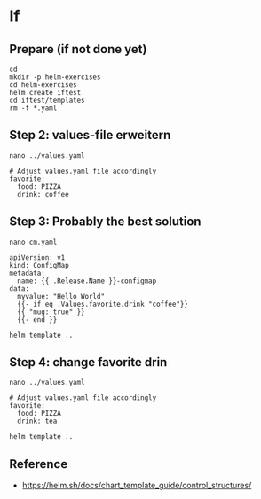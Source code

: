 # If 

## Prepare (if not done yet)

```
cd
mkdir -p helm-exercises
cd helm-exercises 
helm create iftest
cd iftest/templates
rm -f *.yaml
```


## Step 2: values-file erweitern 

```
nano ../values.yaml
```

```
# Adjust values.yaml file accordingly
favorite:
  food: PIZZA
  drink: coffee
```

## Step 3: Probably the best solution 

```
nano cm.yaml
```

```
apiVersion: v1
kind: ConfigMap
metadata:
  name: {{ .Release.Name }}-configmap
data:
  myvalue: "Hello World"
  {{- if eq .Values.favorite.drink "coffee"}}
  {{ "mug: true" }}
  {{- end }}
```

```
helm template ..
```

## Step 4: change favorite drin 

```
nano ../values.yaml
```

```
# Adjust values.yaml file accordingly
favorite:
  food: PIZZA
  drink: tea 
```

```
helm template ..
```


## Reference

  * https://helm.sh/docs/chart_template_guide/control_structures/

